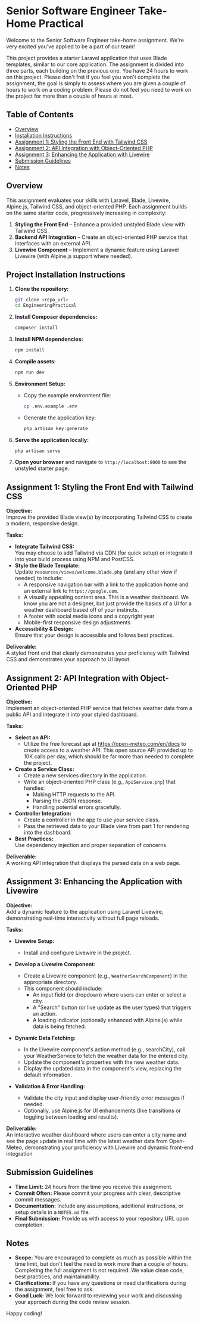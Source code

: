 # Senior Software Engineer Take-Home Practical

Welcome to the Senior Software Engineer take-home assignment. We're very excited you've applied to be a part of our team! 

This project provides a starter Laravel application that uses Blade templates, similar to our core application. The assignment is divided into three parts, each building on the previous one. You have 24 hours to work on this project. Please don't fret if you feel you won't complete the assignment, the goal is simply to assess where you are given a couple of hours to work on a coding problem. Please do not feel you need to work on the project for more than a couple of hours at most. 

## Table of Contents
- [Overview](#overview)
- [Installation Instructions](#installation-instructions)
- [Assignment 1: Styling the Front End with Tailwind CSS](#assignment-1-styling-the-front-end-with-tailwind-css)
- [Assignment 2: API Integration with Object-Oriented PHP](#assignment-2-api-integration-with-object-oriented-php)
- [Assignment 3: Enhancing the Application with Livewire](#assignment-3-enhancing-the-application-with-livewire)
- [Submission Guidelines](#submission-guidelines)
- [Notes](#notes)

## Overview

This assignment evaluates your skills with Laravel, Blade, Livewire, Alpine.js, Tailwind CSS, and object-oriented PHP. Each assignment builds on the same starter code, progressively increasing in complexity:

1. **Styling the Front End** – Enhance a provided unstyled Blade view with Tailwind CSS.
2. **Backend API Integration** – Create an object-oriented PHP service that interfaces with an external API.
3. **Livewire Component** – Implement a dynamic feature using Laravel Livewire (with Alpine.js support where needed).

## Project Installation Instructions

1. **Clone the repository:**
    ```bash
    git clone <repo_url>
    cd EngineeringPractical
    ```

2. **Install Composer dependencies:**
    ```bash
    composer install
    ```

3. **Install NPM dependencies:**
    ```bash
    npm install
    ```

4. **Compile assets:**
    ```bash
    npm run dev
    ```

5. **Environment Setup:**
    - Copy the example environment file:
        ```bash
        cp .env.example .env
        ```
    - Generate the application key:
        ```bash
        php artisan key:generate
        ```

6. **Serve the application locally:**
    ```bash
    php artisan serve
    ```

7. **Open your browser** and navigate to `http://localhost:8000` to see the unstyled starter page.

## Assignment 1: Styling the Front End with Tailwind CSS

**Objective:**  
Improve the provided Blade view(s) by incorporating Tailwind CSS to create a modern, responsive design.

**Tasks:**
- **Integrate Tailwind CSS:**  
  You may choose to add Tailwind via CDN (for quick setup) or integrate it into your build process using NPM and PostCSS.
- **Style the Blade Template:**  
  Update `resources/views/welcome.blade.php` (and any other view if needed) to include:
  - A responsive navigation bar with a link to the application home and an external link to `https://google.com`.
  - A visually appealing content area. This is a weather dashboard. We know you are not a designer, but just provide the basics of a UI for a weather dashboard based off of your instincts.
  - A footer with social media icons and a copyright year 
  - Mobile-first responsive design adjustments
- **Accessibility & Design:**  
  Ensure that your design is accessible and follows best practices.

**Deliverable:**  
A styled front end that clearly demonstrates your proficiency with Tailwind CSS and demonstrates your approach to UI layout.

## Assignment 2: API Integration with Object-Oriented PHP

**Objective:**  
Implement an object-oriented PHP service that fetches weather data from a public API and integrate it into your styled dashboard.

**Tasks:**
- **Select an API:**  
  - Utilize the free forecast api at https://open-meteo.com/en/docs to create access to a weather API. This open source API provided up to 10K calls per day, which should be far more than needed to complete the project. 
- **Create a Service Class:**  
  - Create a new services directory in the application. 
  - Write an object-oriented PHP class (e.g., `ApiService.php`) that handles:
      - Making HTTP requests to the API.
      - Parsing the JSON response.
      - Handling potential errors gracefully.
- **Controller Integration:**  
  - Create a controller in the app to use your service class.
  - Pass the retrieved data to your Blade view from part 1 for rendering into the dashboard.
- **Best Practices:**  
  Use dependency injection and proper separation of concerns.

**Deliverable:**  
A working API integration that displays the parsed data on a web page.

## Assignment 3: Enhancing the Application with Livewire

**Objective:**  
Add a dynamic feature to the application using Laravel Livewire, demonstrating real-time interactivity without full page reloads.

**Tasks:**
- **Livewire Setup:**  
  - Install and configure Livewire in the project.
- **Develop a Livewire Component:**  
  - Create a Livewire component (e.g., `WeatherSearchComponent`) in the appropriate directory.
  - This component should include:
      - An input field (or dropdown) where users can enter or select a city.
      - A "Search" button (or live update as the user types) that triggers an action.
      - A loading indicator (optionally enhanced with Alpine.js) while data is being fetched.
- **Dynamic Data Fetching:**  
  - In the Livewire component's action method (e.g., searchCity), call your WeatherService to fetch the weather data for the entered city.
  - Update the component's properties with the new weather data.
  - Display the updated data in the component's view, replacing the default information.

- **Validation & Error Handling:**  
  - Validate the city input and display user-friendly error messages if needed.
  - Optionally, use Alpine.js for UI enhancements (like transitions or toggling between loading and results).

**Deliverable:**  
An interactive weather dashboard where users can enter a city name and see the page update in real time with the latest weather data from Open-Meteo, demonstrating your proficiency with Livewire and dynamic front-end integration

## Submission Guidelines

- **Time Limit:** 24 hours from the time you receive this assignment.
- **Commit Often:** Please commit your progress with clear, descriptive commit messages.
- **Documentation:** Include any assumptions, additional instructions, or setup details in a `NOTES.md` file.
- **Final Submission:** Provide us with access to your repository URL upon completion.

## Notes

- **Scope:** You are encouraged to complete as much as possible within the time limit, but don't feel the need to work more than a couple of hours. Completing the full assignment is not required. We value clean code, best practices, and maintainability.
- **Clarifications:** If you have any questions or need clarifications during the assignment, feel free to ask.
- **Good Luck:** We look forward to reviewing your work and discussing your approach during the code review session.

Happy coding!
